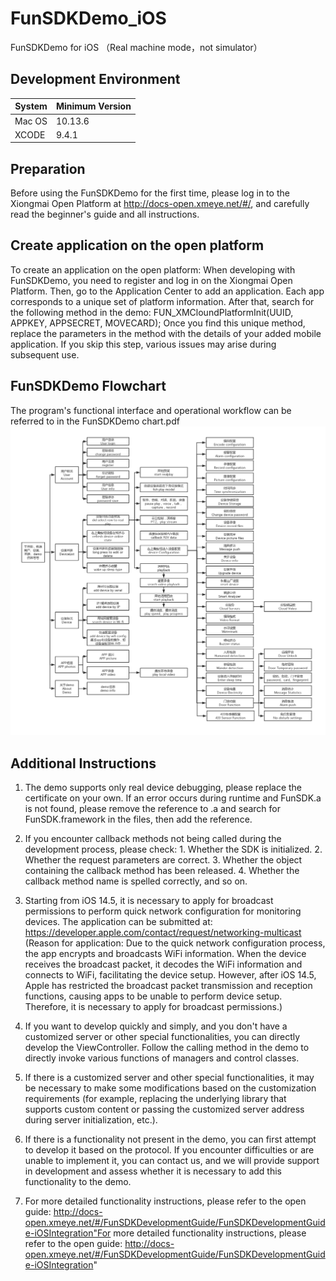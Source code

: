 # FunSDKDemo_iOS
FunSDKDemo for iOS （Real machine mode，not simulator）

## Development Environment

|System |Minimum Version|
|--|--|
|Mac OS | 10.13.6|
|XCODE | 9.4.1|

## Preparation
Before using the FunSDKDemo for the first time, please log in to the Xiongmai Open Platform at http://docs-open.xmeye.net/#/, and carefully read the beginner's guide and all instructions.

 ## Create application on the open platform
 To create an application on the open platform:
When developing with FunSDKDemo, you need to register and log in on the Xiongmai Open Platform. Then, go to the Application Center to add an application. Each app corresponds to a unique set of platform information. After that, search for the following method in the demo:
FUN_XMCloundPlatformInit(UUID, APPKEY, APPSECRET, MOVECARD);
Once you find this unique method, replace the parameters in the method with the details of your added mobile application. If you skip this step, various issues may arise during subsequent use.
	
## FunSDKDemo Flowchart

The program's functional interface and operational workflow can be referred to in the FunSDKDemo chart.pdf
![Demo](FunSDK_Demo_iOS_Guide.jpg)

## Additional Instructions

1. The demo supports only real device debugging, please replace the certificate on your own. If an error occurs during runtime and FunSDK.a is not found, please remove the reference to .a and search for FunSDK.framework in the files, then add the reference.

2. If you encounter callback methods not being called during the development process, please check: 1. Whether the SDK is initialized. 2. Whether the request parameters are correct. 3. Whether the object containing the callback method has been released. 4. Whether the callback method name is spelled correctly, and so on.

3. Starting from iOS 14.5, it is necessary to apply for broadcast permissions to perform quick network configuration for monitoring devices. The application can be submitted at: https://developer.apple.com/contact/request/networking-multicast (Reason for application: Due to the quick network configuration process, the app encrypts and broadcasts WiFi information. When the device receives the broadcast packet, it decodes the WiFi information and connects to WiFi, facilitating the device setup. However, after iOS 14.5, Apple has restricted the broadcast packet transmission and reception functions, causing apps to be unable to perform device setup. Therefore, it is necessary to apply for broadcast permissions.)

4. If you want to develop quickly and simply, and you don't have a customized server or other special functionalities, you can directly develop the ViewController. Follow the calling method in the demo to directly invoke various functions of managers and control classes.

5. If there is a customized server and other special functionalities, it may be necessary to make some modifications based on the customization requirements (for example, replacing the underlying library that supports custom content or passing the customized server address during server initialization, etc.).

6. If there is a functionality not present in the demo, you can first attempt to develop it based on the protocol. If you encounter difficulties or are unable to implement it, you can contact us, and we will provide support in development and assess whether it is necessary to add this functionality to the demo.

7. For more detailed functionality instructions, please refer to the open guide: http://docs-open.xmeye.net/#/FunSDKDevelopmentGuide/FunSDKDevelopmentGuide-iOSIntegration"For more detailed functionality instructions, please refer to the open guide: http://docs-open.xmeye.net/#/FunSDKDevelopmentGuide/FunSDKDevelopmentGuide-iOSIntegration"


